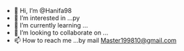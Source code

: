 - 👋 Hi, I’m @Hanifa98
- 👀 I’m interested in ...py
- 🌱 I’m currently learning ...
- 💞️ I’m looking to collaborate on ...
- 📫 How to reach me ...by mail Master199810@gmail.com

<!---
Hanifa98/Hanifa98 is a ✨ special ✨ repository because its `README.md` (this file) appears on your GitHub profile.
You can click the Preview link to take a look at your changes.
--->
